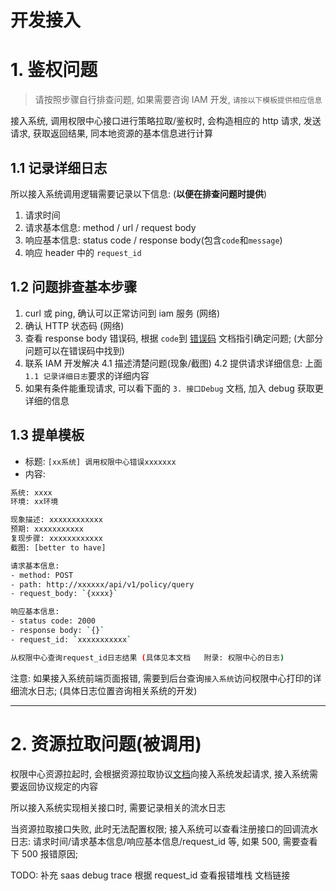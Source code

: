 # 开发接入

# 1. 鉴权问题

> 请按照步骤自行排查问题, 如果需要咨询 IAM 开发, `请按以下模板提供相应信息`

接入系统, 调用权限中心接口进行策略拉取/鉴权时, 会构造相应的 http 请求, 发送请求, 获取返回结果, 同本地资源的基本信息进行计算

## 1.1 记录详细日志

所以接入系统调用逻辑需要记录以下信息: (**以便在排查问题时提供**)

1. 请求时间
2. 请求基本信息: method / url / request body
3. 响应基本信息: status code / response body(包含`code`和`message`)
4. 响应 header 中的 `request_id` 

## 1.2 问题排查基本步骤

1. curl 或 ping, 确认可以正常访问到 iam 服务 (网络)
2. 确认 HTTP 状态码 (网络)
3. 查看 response body 错误码, 根据 `code`到 [错误码](../ErrorCode.md) 文档指引确定问题; (大部分问题可以在错误码中找到)
4. 联系 IAM 开发解决
    4.1 描述清楚问题(现象/截图)
    4.2 提供请求详细信息:  上面`1.1 记录详细日志`要求的详细内容
5. 如果有条件能重现请求, 可以看下面的 `3. 接口Debug` 文档, 加入 debug 获取更详细的信息

## 1.3 提单模板

- 标题: `[xx系统] 调用权限中心错误xxxxxxx`
- 内容:

```bash
系统: xxxx
环境: xx环境

现象描述: xxxxxxxxxxxx
预期: xxxxxxxxxxx
复现步骤: xxxxxxxxxxxx
截图: [better to have]

请求基本信息:
- method: POST
- path: http://xxxxxx/api/v1/policy/query
- request_body: `{xxxx}`

响应基本信息:
- status code: 2000
- response body: `{}`
- request_id: `xxxxxxxxxxx`

从权限中心查询request_id日志结果 (具体见本文档   附录: 权限中心的日志)
```

注意: 如果接入系统前端页面报错, 需要到后台查询`接入系统`访问权限中心打印的详细流水日志; (具体日志位置咨询相关系统的开发)

-----------

# 2. 资源拉取问题(被调用)

权限中心资源拉起时, 会根据资源拉取协议[文档](../../../Reference/API/03-Callback/01-API.md)向接入系统发起请求, 接入系统需要返回协议规定的内容

所以接入系统实现相关接口时, 需要记录相关的流水日志

当资源拉取接口失败, 此时无法配置权限; 接入系统可以查看注册接口的回调流水日志:  请求时间/请求基本信息/响应基本信息/request_id 等, 如果 500, 需要查看下 500 报错原因;

TODO: 补充 saas debug trace 根据 request_id 查看报错堆栈 文档链接